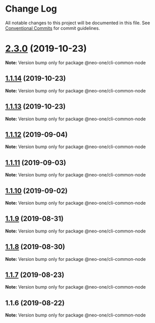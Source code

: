 # Change Log

All notable changes to this project will be documented in this file.
See [Conventional Commits](https://conventionalcommits.org) for commit guidelines.

# [2.3.0](https://github.com/neo-one-suite/neo-one/compare/@neo-one/cli-common-node@1.1.14...@neo-one/cli-common-node@2.3.0) (2019-10-23)

**Note:** Version bump only for package @neo-one/cli-common-node





## [1.1.14](https://github.com/neo-one-suite/neo-one/compare/@neo-one/cli-common-node@1.1.13...@neo-one/cli-common-node@1.1.14) (2019-10-23)

**Note:** Version bump only for package @neo-one/cli-common-node





## [1.1.13](https://github.com/neo-one-suite/neo-one/compare/@neo-one/cli-common-node@1.1.12...@neo-one/cli-common-node@1.1.13) (2019-10-23)

**Note:** Version bump only for package @neo-one/cli-common-node





## [1.1.12](https://github.com/neo-one-suite/neo-one/compare/@neo-one/cli-common-node@1.1.11...@neo-one/cli-common-node@1.1.12) (2019-09-04)

**Note:** Version bump only for package @neo-one/cli-common-node





## [1.1.11](https://github.com/neo-one-suite/neo-one/compare/@neo-one/cli-common-node@1.1.10...@neo-one/cli-common-node@1.1.11) (2019-09-03)

**Note:** Version bump only for package @neo-one/cli-common-node





## [1.1.10](https://github.com/neo-one-suite/neo-one/compare/@neo-one/cli-common-node@1.1.9...@neo-one/cli-common-node@1.1.10) (2019-09-02)

**Note:** Version bump only for package @neo-one/cli-common-node





## [1.1.9](https://github.com/neo-one-suite/neo-one/compare/@neo-one/cli-common-node@1.1.8...@neo-one/cli-common-node@1.1.9) (2019-08-31)

**Note:** Version bump only for package @neo-one/cli-common-node





## [1.1.8](https://github.com/neo-one-suite/neo-one/compare/@neo-one/cli-common-node@1.1.7...@neo-one/cli-common-node@1.1.8) (2019-08-30)

**Note:** Version bump only for package @neo-one/cli-common-node





## [1.1.7](https://github.com/neo-one-suite/neo-one/compare/@neo-one/cli-common-node@1.1.6...@neo-one/cli-common-node@1.1.7) (2019-08-23)

**Note:** Version bump only for package @neo-one/cli-common-node





## 1.1.6 (2019-08-22)

**Note:** Version bump only for package @neo-one/cli-common-node
